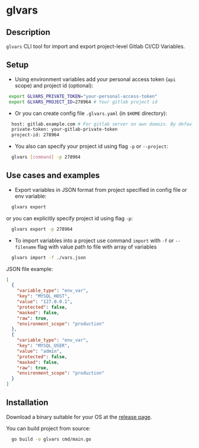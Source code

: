 # glvars
## Description
`glvars` CLI tool for import and export project-level Gitlab CI/CD Variables.
## Setup
- Using environment variables add your personal access token (`api` scope) and project id (optional): 
 ```bash
  export GLVARS_PRIVATE_TOKEN="your-personal-access-token"
  export GLVARS_PROJECT_ID=278964 # Your gitlab project id
  ```
- Or you can create config file `.glvars.yaml` (in `$HOME` directory): 
```bash
  host: gitlab.example.com # For gitlab server on own domain. By default: https://gitlab.com
  private-token: your-gitlab-private-token
  project-id: 278964
```
- You also can specify your project id using flag `-p` or `--project`:
```bash
  glvars [command] -p 278964
```
## Use cases and examples
- Export variables in JSON format from project specified in config file or env variable:
```bash
  glvars export
```
or you can explicitly specify project id using flag `-p`:   
```bash
  glvars export -p 278964
```
- To import variables into a project use command `import` with `-f` or `--filename` flag with value path to file with array of variables
```bash
  glvars import -f ./vars.json
```
JSON file example:
```json
[
  {
    "variable_type": "env_var",
    "key": "MYSQL_HOST",
    "value": "127.0.0.1",
    "protected": false,
    "masked": false,
    "raw": true,
    "environment_scope": "production"
  },
  {
    "variable_type": "env_var",
    "key": "MYSQL_USER",
    "value": "admin",
    "protected": false,
    "masked": false,
    "raw": true,
    "environment_scope": "production"
  }
]
```

## Installation

Download a binary suitable for your OS at the [release page](https://github.com/erminson/gitlab-vars/releases/latest).

You can build project from source:

```bash
  go build -o glvars cmd/main.go
```